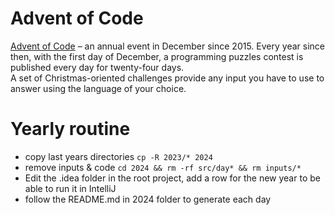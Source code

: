 
# Advent of Code

[Advent of Code](https://adventofcode.com/) – an annual event in December since 2015.
Every year since then, with the first day of December, a programming puzzles contest is published every day for twenty-four days.  
A set of Christmas-oriented challenges provide any input you have to use to answer using the language of your choice.

# Yearly routine

- copy last years directories `cp -R 2023/* 2024`
- remove inputs & code `cd 2024 && rm -rf src/day* && rm inputs/*`
- Edit the .idea folder in the root project, add a row for the new year to be able to run it in IntelliJ
- follow the README.md in 2024 folder to generate each day